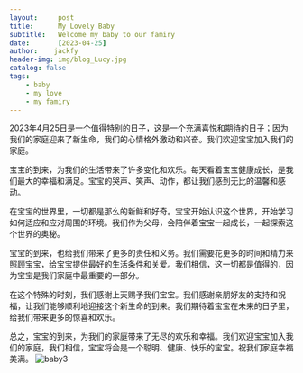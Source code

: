 ```yaml
---
layout:     post
title:      My Lovely Baby
subtitle:   Welcome my baby to our famiry
date:       [2023-04-25]
author:    jackfy
header-img: img/blog_Lucy.jpg
catalog: false
tags:
    - baby
    - my love
    - my famiry
---
```


2023年4月25日是一个值得特别的日子，这是一个充满喜悦和期待的日子；因为我们的家庭迎来了新生命，我们的心情格外激动和兴奋。我们欢迎宝宝加入我们的家庭。

宝宝的到来，为我们的生活带来了许多变化和欢乐。每天看着宝宝健康成长，是我们最大的幸福和满足。宝宝的哭声、笑声、动作，都让我们感到无比的温馨和感动。

在宝宝的世界里，一切都是那么的新鲜和好奇。宝宝开始认识这个世界，开始学习如何适应和应对周围的环境。我们作为父母，会陪伴着宝宝一起成长，一起探索这个世界的奥秘。

宝宝的到来，也给我们带来了更多的责任和义务。我们需要花更多的时间和精力来照顾宝宝，给宝宝提供最好的生活条件和关爱。我们相信，这一切都是值得的，因为宝宝是我们家庭中最重要的一部分。

在这个特殊的时刻，我们感谢上天赐予我们宝宝。我们感谢亲朋好友的支持和祝福，让我们能够顺利地迎接这个新生命的到来。我们期待着宝宝在未来的日子里，给我们带来更多的惊喜和欢乐。

总之，宝宝的到来，为我们的家庭带来了无尽的欢乐和幸福。我们欢迎宝宝加入我们的家庭，我们相信，宝宝将会是一个聪明、健康、快乐的宝宝。祝我们家庭幸福美满。
![baby3](https://user-images.githubusercontent.com/131378528/236631139-9fd01b8f-5c73-4fa4-925b-ea3d4761e1ed.jpg)
